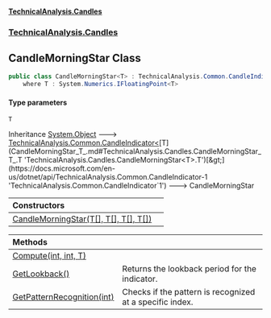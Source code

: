 #### [TechnicalAnalysis.Candles](TechnicalAnalysis.Candles.md 'TechnicalAnalysis.Candles')
### [TechnicalAnalysis.Candles](TechnicalAnalysis.Candles.md#TechnicalAnalysis.Candles 'TechnicalAnalysis.Candles')

## CandleMorningStar<T> Class

```csharp
public class CandleMorningStar<T> : TechnicalAnalysis.Common.CandleIndicator<T>
    where T : System.Numerics.IFloatingPoint<T>
```
#### Type parameters

<a name='TechnicalAnalysis.Candles.CandleMorningStar_T_.T'></a>

`T`

Inheritance [System.Object](https://docs.microsoft.com/en-us/dotnet/api/System.Object 'System.Object') &#129106; [TechnicalAnalysis.Common.CandleIndicator&lt;](https://docs.microsoft.com/en-us/dotnet/api/TechnicalAnalysis.Common.CandleIndicator-1 'TechnicalAnalysis.Common.CandleIndicator`1')[T](CandleMorningStar_T_.md#TechnicalAnalysis.Candles.CandleMorningStar_T_.T 'TechnicalAnalysis.Candles.CandleMorningStar<T>.T')[&gt;](https://docs.microsoft.com/en-us/dotnet/api/TechnicalAnalysis.Common.CandleIndicator-1 'TechnicalAnalysis.Common.CandleIndicator`1') &#129106; CandleMorningStar<T>

| Constructors | |
| :--- | :--- |
| [CandleMorningStar(T[], T[], T[], T[])](CandleMorningStar_T_.CandleMorningStar(T[],T[],T[],T[]).md 'TechnicalAnalysis.Candles.CandleMorningStar<T>.CandleMorningStar(T[], T[], T[], T[])') | |

| Methods | |
| :--- | :--- |
| [Compute(int, int, T)](CandleMorningStar_T_.Compute(int,int,T).md 'TechnicalAnalysis.Candles.CandleMorningStar<T>.Compute(int, int, T)') | |
| [GetLookback()](CandleMorningStar_T_.GetLookback().md 'TechnicalAnalysis.Candles.CandleMorningStar<T>.GetLookback()') | Returns the lookback period for the indicator. |
| [GetPatternRecognition(int)](CandleMorningStar_T_.GetPatternRecognition(int).md 'TechnicalAnalysis.Candles.CandleMorningStar<T>.GetPatternRecognition(int)') | Checks if the pattern is recognized at a specific index. |
